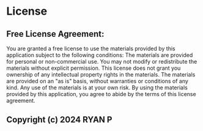 # License

## Free License Agreement:

You are granted a free license to use the materials provided by this application subject to the following conditions:
The materials are provided for personal or non-commercial use.
You may not modify or redistribute the materials without explicit permission.
This license does not grant you ownership of any intellectual property rights in the materials.
The materials are provided on an "as is" basis, without warranties or conditions of any kind.
Any use of the materials is at your own risk.
By using the materials provided by this application, you agree to abide by the terms of this license agreement.

## Copyright (c) 2024 RYAN P

